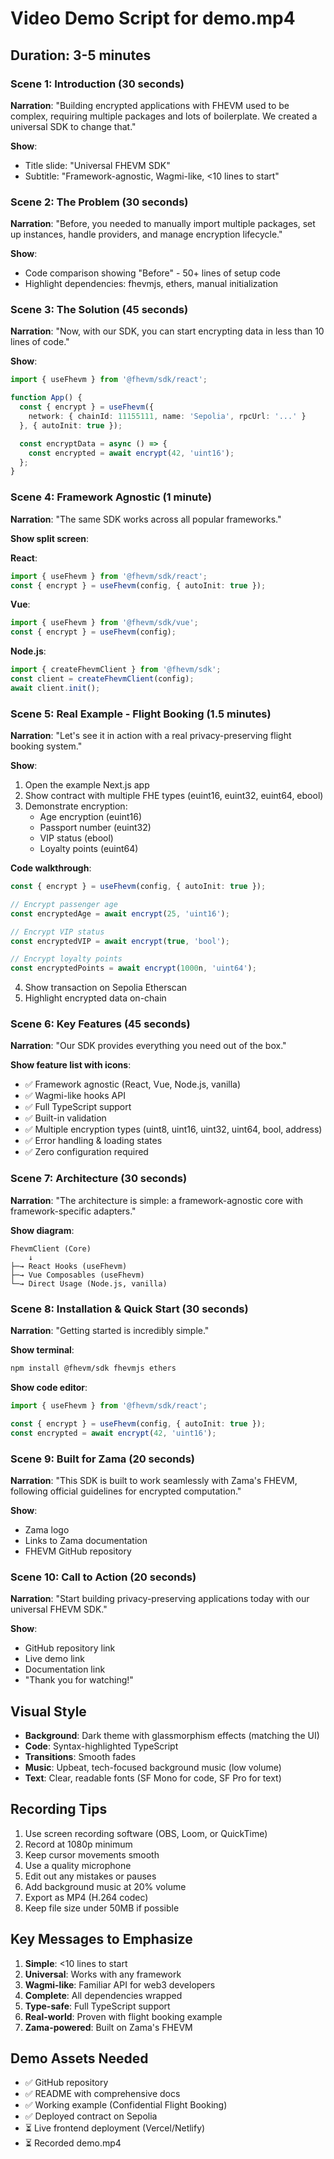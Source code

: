 # Video Demo Script for demo.mp4

## Duration: 3-5 minutes

### Scene 1: Introduction (30 seconds)
**Narration**: "Building encrypted applications with FHEVM used to be complex, requiring multiple packages and lots of boilerplate. We created a universal SDK to change that."

**Show**:
- Title slide: "Universal FHEVM SDK"
- Subtitle: "Framework-agnostic, Wagmi-like, <10 lines to start"

### Scene 2: The Problem (30 seconds)
**Narration**: "Before, you needed to manually import multiple packages, set up instances, handle providers, and manage encryption lifecycle."

**Show**:
- Code comparison showing "Before" - 50+ lines of setup code
- Highlight dependencies: fhevmjs, ethers, manual initialization

### Scene 3: The Solution (45 seconds)
**Narration**: "Now, with our SDK, you can start encrypting data in less than 10 lines of code."

**Show**:
```typescript
import { useFhevm } from '@fhevm/sdk/react';

function App() {
  const { encrypt } = useFhevm({
    network: { chainId: 11155111, name: 'Sepolia', rpcUrl: '...' }
  }, { autoInit: true });

  const encryptData = async () => {
    const encrypted = await encrypt(42, 'uint16');
  };
}
```

### Scene 4: Framework Agnostic (1 minute)
**Narration**: "The same SDK works across all popular frameworks."

**Show split screen**:

**React**:
```typescript
import { useFhevm } from '@fhevm/sdk/react';
const { encrypt } = useFhevm(config, { autoInit: true });
```

**Vue**:
```typescript
import { useFhevm } from '@fhevm/sdk/vue';
const { encrypt } = useFhevm(config);
```

**Node.js**:
```typescript
import { createFhevmClient } from '@fhevm/sdk';
const client = createFhevmClient(config);
await client.init();
```

### Scene 5: Real Example - Flight Booking (1.5 minutes)
**Narration**: "Let's see it in action with a real privacy-preserving flight booking system."

**Show**:
1. Open the example Next.js app
2. Show contract with multiple FHE types (euint16, euint32, euint64, ebool)
3. Demonstrate encryption:
   - Age encryption (euint16)
   - Passport number (euint32)
   - VIP status (ebool)
   - Loyalty points (euint64)

**Code walkthrough**:
```typescript
const { encrypt } = useFhevm(config, { autoInit: true });

// Encrypt passenger age
const encryptedAge = await encrypt(25, 'uint16');

// Encrypt VIP status
const encryptedVIP = await encrypt(true, 'bool');

// Encrypt loyalty points
const encryptedPoints = await encrypt(1000n, 'uint64');
```

4. Show transaction on Sepolia Etherscan
5. Highlight encrypted data on-chain

### Scene 6: Key Features (45 seconds)
**Narration**: "Our SDK provides everything you need out of the box."

**Show feature list with icons**:
- ✅ Framework agnostic (React, Vue, Node.js, vanilla)
- ✅ Wagmi-like hooks API
- ✅ Full TypeScript support
- ✅ Built-in validation
- ✅ Multiple encryption types (uint8, uint16, uint32, uint64, bool, address)
- ✅ Error handling & loading states
- ✅ Zero configuration required

### Scene 7: Architecture (30 seconds)
**Narration**: "The architecture is simple: a framework-agnostic core with framework-specific adapters."

**Show diagram**:
```
FhevmClient (Core)
    ↓
├─→ React Hooks (useFhevm)
├─→ Vue Composables (useFhevm)
└─→ Direct Usage (Node.js, vanilla)
```

### Scene 8: Installation & Quick Start (30 seconds)
**Narration**: "Getting started is incredibly simple."

**Show terminal**:
```bash
npm install @fhevm/sdk fhevmjs ethers
```

**Show code editor**:
```typescript
import { useFhevm } from '@fhevm/sdk/react';

const { encrypt } = useFhevm(config, { autoInit: true });
const encrypted = await encrypt(42, 'uint16');
```

### Scene 9: Built for Zama (20 seconds)
**Narration**: "This SDK is built to work seamlessly with Zama's FHEVM, following official guidelines for encrypted computation."

**Show**:
- Zama logo
- Links to Zama documentation
- FHEVM GitHub repository

### Scene 10: Call to Action (20 seconds)
**Narration**: "Start building privacy-preserving applications today with our universal FHEVM SDK."

**Show**:
- GitHub repository link
- Live demo link
- Documentation link
- "Thank you for watching!"

## Visual Style

- **Background**: Dark theme with glassmorphism effects (matching the UI)
- **Code**: Syntax-highlighted TypeScript
- **Transitions**: Smooth fades
- **Music**: Upbeat, tech-focused background music (low volume)
- **Text**: Clear, readable fonts (SF Mono for code, SF Pro for text)

## Recording Tips

1. Use screen recording software (OBS, Loom, or QuickTime)
2. Record at 1080p minimum
3. Keep cursor movements smooth
4. Use a quality microphone
5. Edit out any mistakes or pauses
6. Add background music at 20% volume
7. Export as MP4 (H.264 codec)
8. Keep file size under 50MB if possible

## Key Messages to Emphasize

1. **Simple**: <10 lines to start
2. **Universal**: Works with any framework
3. **Wagmi-like**: Familiar API for web3 developers
4. **Complete**: All dependencies wrapped
5. **Type-safe**: Full TypeScript support
6. **Real-world**: Proven with flight booking example
7. **Zama-powered**: Built on Zama's FHEVM

## Demo Assets Needed

- ✅ GitHub repository
- ✅ README with comprehensive docs
- ✅ Working example (Confidential Flight Booking)
- ✅ Deployed contract on Sepolia
- ⏳ Live frontend deployment (Vercel/Netlify)
- ⏳ Recorded demo.mp4
